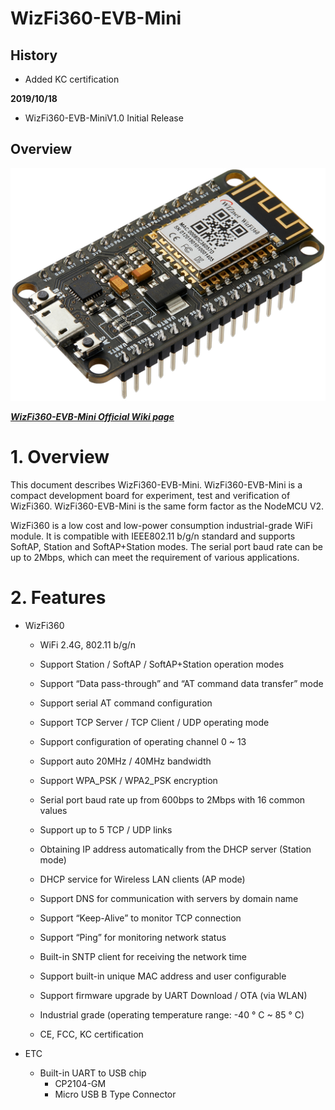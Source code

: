 # WizFi360-EVB-Mini

## History
- Added KC certification

**2019/10/18**

- WizFi360-EVB-MiniV1.0 Initial Release

## Overview

![WizFi360-EVB](Pictures/WizFi360-mini3.png)



 [***WizFi360-EVB-Mini Official Wiki page***]( https://wizwiki.net/wiki/doku.php/products:wizfi360:board:wizfi360-evb-mini:start )

  # 1.    Overview

  This document describes WizFi360-EVB-Mini. WizFi360-EVB-Mini is a compact development board for experiment, test and verification of WizFi360. WizFi360-EVB-Mini is the same form factor as the NodeMCU V2. 

  WizFi360 is a low cost and low-power consumption industrial-grade WiFi module. It is compatible with IEEE802.11 b/g/n standard and supports SoftAP, Station and SoftAP+Station modes. The serial port baud rate can be up to 2Mbps, which can meet the requirement of various applications.

  

  # 2.    Features

- WizFi360

  - WiFi 2.4G, 802.11 b/g/n

  - Support Station / SoftAP / SoftAP+Station operation modes

  - Support “Data pass-through” and “AT command data transfer” mode

  - Support serial AT command configuration

  - Support TCP Server / TCP Client / UDP operating mode

  - Support configuration of operating channel 0 ~ 13

  - Support auto 20MHz / 40MHz bandwidth

  - Support WPA_PSK / WPA2_PSK encryption

  - Serial port baud rate up from 600bps to 2Mbps with 16 common values

  - Support up to 5 TCP / UDP links

  - Obtaining IP address automatically from the DHCP server (Station mode)

  - DHCP service for Wireless LAN clients (AP mode)

  - Support DNS for communication with servers by domain name

  - Support “Keep-Alive” to monitor TCP connection

  - Support “Ping” for monitoring network status

  - Built-in SNTP client for receiving the network time

  - Support built-in unique MAC address and user configurable

  - Support firmware upgrade by UART Download / OTA (via WLAN)

  - Industrial grade (operating temperature range: -40 ° C ~ 85 ° C)

  - CE, FCC, KC certification 

- ETC

  - Built-in UART to USB chip
    - CP2104-GM
    - Micro USB B Type Connector
